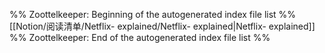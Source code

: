 %% Zoottelkeeper: Beginning of the autogenerated index file list  %%
 [[Notion/阅读清单/Netflix- explained/Netflix- explained|Netflix- explained]]
%% Zoottelkeeper: End of the autogenerated index file list  %%
